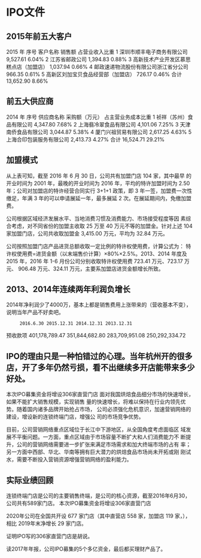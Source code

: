 # IPO文件
## 2015年前五大客户
2015 年
序号 客户名称 销售额 占营业收入比重
1 深圳市顺丰电子商务有限公司 9,527.61 6.04%
2 江苏省邮政公司 1,394.83 0.88%
3 高新技术产业开发区慕思糕点店（加盟店） 1,037.94 0.66%
4 邮政速递物流股份有限公司浙江省分公司 966.35 0.61%
5 高新区刘加宝贝食品经营部（加盟店） 726.17 0.46%
合计 13,652.90 8.66%

## 前五大供应商
2014 年
序号 供应商名称 采购额（万元） 占主营业务成本比重
1 祯祥（苏州）食品有限公司 4,347.80 7.68%
2 上海翡冷翠食品有限公司 4,101.06 7.25%
3 天津南侨食品有限公司 3,044.87 5.38%
4 厦门兴祖贸易有限公司 2,617.25 4.63%
5 上海合印包装服务有限公司 2,413.73 4.27%
合计 16,524.71 29.21%


## 加盟模式
从上表可知，截至 2016 年 6 月 30 日，公司共有加盟门店 104 家，其中最早
的开业时间为 2001 年，最晚的开业时间为 2016 年，平均的特许加盟时间为 2.50
年；公司对加盟店的特许经营合同实行 3+1+1 政策，即 3 年一签，加盟费一次性
缴足，年满 3 年的可以申请展延一年，最多展延 2 次。在展延期间内，免缴加盟
费。

公司根据区域经济发展水平、当地消费习惯及消费能力、市场接受程度等因
素综合考虑，对不同省份的加盟主收取 25 万至 40 万元不等的加盟金。针对上述
104 家加盟门店，公司共收取加盟金 3,415.00 万元，平均为 32.84 万元。

公司按照加盟门店产品进货总额收取一定比例的特许权使用费，计算公式为：
特许权使用费=进货金额（以末端售价计算）×80%×2.5%。2013、2014 年度及
2015 年，2016 年 1-6 月份公司分别收取特许权使用费 723.41 万元、723.17 万元、
906.48 万元、324.11 万元，主要系加盟店进货金额增长所致。

## 2013、2014年连续两年利润负增长

2014年净利润少了4000万，基本上都是销售费用上涨带来的（营收基本不变），说明当年产品不好卖吧。



         2016.6.30 2015.12.31 2014.12.31 2013.12.31 
预收款项 401,178,789.47  351,844,682.80  283,709,951.08  250,292,334.72


## IPO的理由只是一种怕错过的心理。当年杭州开的很多店，开了多年仍然亏损，看不出继续多开店能带来多少好处。

本次IPO募集资金将增设306家直营门店
面对我国烘焙食品细分市场的快速增长，如果不能扩大销售规模，实现销售
量的快速增长，将难以保持在行业内领先优势。随着国内诸多品牌开始抢占市场，
公司必须强化危机意识，加速营销网络的建设，增设新的连锁终端门店，增强公
司的市场竞争优势。

目前，公司营销网络重点区域位于长江中下游地区，从全国角度考虑面临区
域发展不平衡问题。一方面，重点区域由于市场容量不断扩大和人们消费能力不
断提升，公司的营销网络需要进一步扩张来满足市场需求和加大终端市场的占有
率；另一方面中西部、华北、华南等拥有巨大潜力的烘焙食品市场尚未开拓或刚
刚试水，需要不断投入营销资源增强营销网络的盈利能力。


## 实际业绩回顾
连锁终端门店是公司的主要销售终端，是公司的核心资源，截至2016年6月30，公司共有589家门店。
本次IPO募集资金将增设306家直营门店

2020年公司在全国共开设 677 家门店（其中直营店 558 家，加盟店 119 家，），相比 2019年末净增长 29 家门店。

证明IPO写的306家直营门店是胡说。

读2017年年报，公司IPO募集的5个多亿资金，最后都买理财产品了。